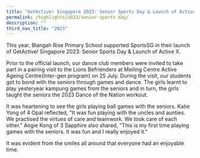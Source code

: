 ```yaml
---
title: "GetActive! Singapore 2023: Senior Sports Day & Launch of Active X"
permalink: /highlights/2023/senior-sports-day/
description: ""
third_nav_title: "2023"
---
```

This year, Blangah Rise Primary School supported SportsSG in their launch of GetActive! Singapore 2023: Senior Sports Day & Launch of Active X. 

Prior to the official launch, our dance club members were invited to take part in a pairing visit to the Lions Befrienders at Meiling Centre Active Ageing Centre(Inter-gen program) on 25 July. During the visit, our students got to bond with the seniors through games and dance. The girls learnt to play yesteryear kampung games from the seniors and in turn, the girls taught the seniors the 2023 Dance of the Nation workout. 

It was heartening to see the girls playing ball games with the seniors. Katie Yong of 4 Opal reflected, "It was fun playing with the uncles and aunties. We practised the virtues of care and teamwork. We took care of each other." Angie Kong of 3 Sapphire also shared, "This is my first time playing games with the seniors. It was fun and I really enjoyed it."  

  

It was evident from the smiles all around that everyone had an enjoyable time.